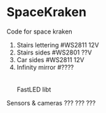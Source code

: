 # SpaceKraken
Code for space kraken

1. Stairs lettering #WS2811 12V <br>
2. Stairs sides #WS2801 ??V <br>
3. Car sides #WS2811 12V <br>
4. Infinity mirror #???? <br>
<br> <br>
FastLED libt

Sensors & cameras ??? ??? ???
